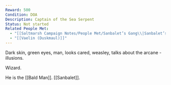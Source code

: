 ```yaml
---
Reward: 500
Condition: DOA
Description: Captain of the Sea Serpent
Status: Not started
Related People Met:
  - "[[Saltmarsh Campaign Notes/People Met/Sanbalet’s Gang\\|Sanbalet’s Gang]]"
  - "[[Vaelin (Duskmaul)]]"
---
```

Dark skin, green eyes, man, looks cared, weasley, talks about the arcane - illusions.

Wizard.

He is the [[Bald Man]].
[[Sanbalet]].